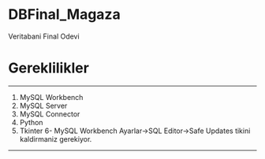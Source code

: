 # DBFinal_Magaza
Veritabani Final Odevi


# Gereklilikler
---
1. MySQL Workbench
2. MySQL Server
3. MySQL Connector
4. Python
5. Tkinter
6- MySQL Workbench Ayarlar->SQL Editor->Safe Updates tikini kaldirmaniz gerekiyor.
---

